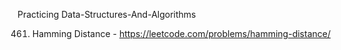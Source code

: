Practicing Data-Structures-And-Algorithms

461. Hamming Distance - https://leetcode.com/problems/hamming-distance/